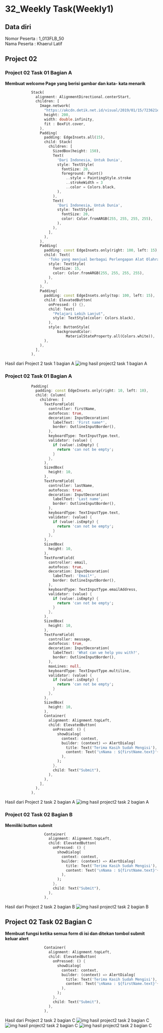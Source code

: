# 32_Weekly Task(Weekly1)
## Data diri 
Nomor Peserta : 1_013FLB_50  <br />
Nama Peserta : Khaerul Latif

## Project 02
### Project 02 Task 01 Bagian A
**Membuat welcome Page yang berisi gambar dan kata- kata menarik**
```dart
            Stack(
              alignment: AlignmentDirectional.centerStart,
              children: [
                Image.network(
                  "https://akcdn.detik.net.id/visual/2019/01/15/723621e9-4c3d-4c53-aad2-a9f232007392_169.jpeg?w=650",
                  height: 200,
                  width: double.infinity,
                  fit : BoxFit.cover,
                ),
                Padding(
                  padding: EdgeInsets.all(15),
                  child: Stack(
                    children: [
                      SizedBox(height: 150),
                      Text(
                        'Dari Indonesia, Untuk Dunia',
                        style: TextStyle(
                          fontSize: 20,
                          foreground: Paint()
                            ..style = PaintingStyle.stroke
                            ..strokeWidth = 3
                            ..color = Colors.black,
                        ),
                      ),
                      Text(
                        'Dari Indonesia, Untuk Dunia',
                        style: TextStyle(
                          fontSize: 20,
                          color: Color.fromARGB(255, 255, 255, 255),
                        ),
                      ),
                    ],
                  ),
                ),
                Padding(
                  padding: const EdgeInsets.only(right: 100, left: 15),
                  child: Text(
                    'Toko yang menjual berbagai Perlengapan Alat Olahraga Badminton',
                    style: TextStyle(
                      fontSize: 15,
                      color: Color.fromARGB(255, 255, 255, 255),
                    ),
                  ),
                ),
                Padding(
                  padding: const EdgeInsets.only(top: 100, left: 15),
                  child: ElevatedButton(
                    onPressed: () {},
                    child: Text(
                      "Pelajari Lebih Lanjut",
                      style: TextStyle(color: Colors.black),
                    ),
                    style: ButtonStyle(
                        backgroundColor:
                            MaterialStateProperty.all(Colors.white)),
                  ),
                ),
              ],
            ),
```

Hasil dari Project 2 task 1 bagian A
![img hasil project2 task 1 bagian A](/32_Weekly%20Task/Weekly1/screenshot/hasil_project2_task1_bagianA.png)

### Project 02 Task 01 Bagian A
```dart
            Padding(
              padding: const EdgeInsets.only(right: 10, left: 10),
              child: Column(
                children: [
                  TextFormField(
                    controller: firstName,
                    autofocus: true,
                    decoration: InputDecoration(
                      labelText: 'First name*',
                      border: OutlineInputBorder(),
                    ),
                    keyboardType: TextInputType.text,
                    validator: (value) {
                      if (value!.isEmpty) {
                        return 'can not be empty';
                      }
                    },
                  ),
                  SizedBox(
                    height: 10,
                  ),
                  TextFormField(
                    controller: lastName,
                    autofocus: true,
                    decoration: InputDecoration(
                      labelText: 'Last name',
                      border: OutlineInputBorder(),
                    ),
                    keyboardType: TextInputType.text,
                    validator: (value) {
                      if (value!.isEmpty) {
                        return 'can not be empty';
                      }
                    },
                  ),
                  SizedBox(
                    height: 10,
                  ),
                  TextFormField(
                    controller: email,
                    autofocus: true,
                    decoration: InputDecoration(
                      labelText: 'Email*',
                      border: OutlineInputBorder(),
                    ),
                    keyboardType: TextInputType.emailAddress,
                    validator: (value) {
                      if (value!.isEmpty) {
                        return 'can not be empty';
                      }
                    },
                  ),
                  SizedBox(
                    height: 10,
                  ),
                  TextFormField(
                    controller: message,
                    autofocus: true,
                    decoration: InputDecoration(
                      labelText: 'What can we help you with?',
                      border: OutlineInputBorder(),
                    ),
                    maxLines: null,
                    keyboardType: TextInputType.multiline,
                    validator: (value) {
                      if (value!.isEmpty) {
                        return 'can not be empty';
                      }
                    },
                  ),
                  SizedBox(
                    height: 10,
                  ),
                  Container(
                    alignment: Alignment.topLeft,
                    child: ElevatedButton(
                      onPressed: () {
                        showDialog(
                          context: context,
                          builder: (context) => AlertDialog(
                            title: Text('Terima Kasih Sudah Mengisi'),
                            content: Text('\nNama : ${firstName.text}'+' '+'${lastName.text}\nEmail : ${email.text}\nMessage : ${message.text}'),
                          ),
                        );
                      },
                      child: Text("Submit"),
                    ),
                  ),
                ],
              ),
            ),
```
Hasil dari Project 2 task 2 bagian A
![img hasil project2 task 2 bagian A](/32_Weekly%20Task/Weekly1/screenshot/hasil_project2_task1_bagianA.png)

### Project 02 Task 02 Bagian B 
**Memiliki button submit**
```dart
                  Container(
                    alignment: Alignment.topLeft,
                    child: ElevatedButton(
                      onPressed: () {
                        showDialog(
                          context: context,
                          builder: (context) => AlertDialog(
                            title: Text('Terima Kasih Sudah Mengisi'),
                            content: Text('\nNama : ${firstName.text}'+' '+'${lastName.text}\nEmail : ${email.text}\nMessage : ${message.text}'),
                          ),
                        );
                      },
                      child: Text("Submit"),
                    ),
                  ),
```
Hasil dari Project 2 task 2 bagian B
![img hasil project2 task 2 bagian B](/32_Weekly%20Task/Weekly1/screenshot/hasil_project2_task1_bagianA.png)

## Project 02 Task 02 Bagian C
**Membuat fungsi ketika semua form di isi dan ditekan tombol submit keluar alert**
```dart
                  Container(
                    alignment: Alignment.topLeft,
                    child: ElevatedButton(
                      onPressed: () {
                        showDialog(
                          context: context,
                          builder: (context) => AlertDialog(
                            title: Text('Terima Kasih Sudah Mengisi'),
                            content: Text('\nNama : ${firstName.text}'+' '+'${lastName.text}\nEmail : ${email.text}\nMessage : ${message.text}'),
                          ),
                        );
                      },
                      child: Text("Submit"),
                    ),
                  ),
```

Hasil dari Project 2 task 2 bagian C
![img hasil project2 task 2 bagian C](/32_Weekly%20Task/Weekly1/screenshot/hasil_project2_task2_bagianC.png)
![img hasil project2 task 2 bagian C](/32_Weekly%20Task/Weekly1/screenshot/project2_task2(c).png)
![img hasil project2 task 2 bagian C](/32_Weekly%20Task/Weekly1/screenshot/project2_task2(c2).png)